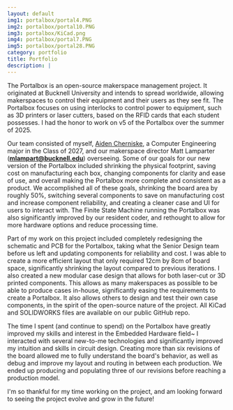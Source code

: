 ```yaml
---
layout: default
img1: portalbox/portal4.PNG
img2: portalbox/portal10.PNG
img3: portalbox/KiCad.png
img4: portalbox/portal7.PNG
img5: portalbox/portal28.PNG
category: portfolio
title: Portfolio
description: |
---
```



The Portalbox is an open-source makerspace management project. It originated at Bucknell University and intends to spread worldwide, allowing makerspaces to control their
equipment and their users as they see fit. The Portalbox focuses on using interlocks to control power to equipment, such as 3D printers or laser cutters, based on the RFID
cards that each student possesses. I had the honor to work on v5 of the Portalbox over the summer of 2025.

Our team consisted of myself, <a href="https://www.linkedin.com/in/aiden-cherniske/">Aiden Cherniske</a>, a Computer Engineering major in the Class of 2027,
and our makerspace director Matt Lamparter (**mlampart@bucknell.edu**) overseeing. Some of our goals for our new version of the Portalbox included shrinking the physical
footprint, saving cost on manufacturing each box, changing components for clarity and ease of use, and overall making the Portalbox more complete and consistent as a
product. We accomplished all of these goals, shrinking the board area by roughly 50%, switching several components to save on manufacturing cost and increase component
reliability, and creating a cleaner case and UI for users to interact with. The Finite State Machine running the Portalbox was also significantly improved by our resident
coder, and rethought to allow for more hardware options and reduce processing time. 

Part of my work on this project included completely redesigning the schematic and PCB for the Portalbox, taking what the Senior Design team before us left and updating 
components for reliability and cost. I was able to create a more efficient layout that only required 12cm by 8cm of board space, significantly shrinking the layout compared
to previous iterations. I also created a new modular case design that allows for both laser-cut or 3D printed components. This allows as many makerspaces as possible to be
able to produce cases in-house, significantly easing the requirements to create a Portalbox. It also allows others to design and test their own case components, in the spirit
of the open-source nature of the project. All KiCad and SOLIDWORKS files are available on our public GitHub repo. 

The time I spent (and continue to spend) on the Portalbox have greatly improved my skills and interest in the Embedded Hardware field~ I interacted with several new-to-me
technologies and significantly improved my intuition and skills in circuit design. Creating more than six revisions of the board allowed me to fully understand the board's
behavior, as well as debug and improve my layout and routing in between each production. We ended up producing and populating three of our revisions before reaching a 
production model.

I'm so thankful for my time working on the project, and am looking forward to seeing the project evolve and grow in the future!
